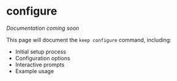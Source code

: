 # configure

*Documentation coming soon*

This page will document the `keep configure` command, including:

- Initial setup process
- Configuration options
- Interactive prompts
- Example usage